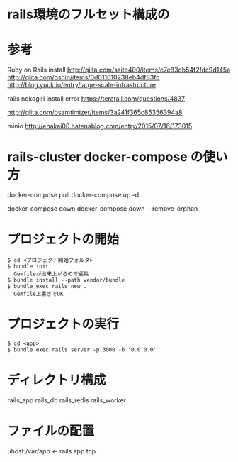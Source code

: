# rails環境のフルセット構成の




# 参考

Ruby on Rails install
http://qiita.com/saito400/items/c7e83db54f2fdc9d145a
http://qiita.com/oshin/items/0d011610238eb4df83fd
http://blog.yuuk.io/entry/large-scale-infrastructure

rails nokogiri install error
https://teratail.com/questions/4837

http://qiita.com/osamtimizer/items/3a241f365c85356394a8

minio
http://enakai00.hatenablog.com/entry/2015/07/16/173015


# rails-cluster docker-compose の使い方
docker-compose pull
docker-compose up -d

docker-compose down
docker-compose down --remove-orphan


# プロジェクトの開始
    $ cd <プロジェクト開始フォルダ>
    $ bundle init
      Gemfileが出来上がるので編集
    $ bundle install --path vendor/bundle
    $ bundle exec rails new .
      Gemfile上書きでOK

# プロジェクトの実行
    $ cd <app>
    $ bundle exec rails server -p 3000 -b '0.0.0.0'


# ディレクトリ構成
rails_app
rails_db
rails_redis
rails_worker

# ファイルの配置
uhost:/var/app <- rails app top
